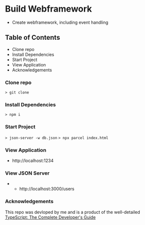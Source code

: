 

# Build Webframework

- Create webframework, including event handling

## Table of Contents
- Clone repo
- Install Dependencies
- Start Project
- View Application
- Acknowledgements

### Clone repo

` > git clone `

### Install Dependencies

 `> npm i`

### Start Project

  `> json-server -w db.json`
  `> npx parcel index.html`

### View Application

- http://localhost:1234

### View JSON Server

- - http://localhost:3000/users

### Acknowledgements

This repo was devloped by me and is a product of the well-detailed [TypeScript: The Complete Developer's Guide](https://www.udemy.com/course/typescript-the-complete-developers-guide/)